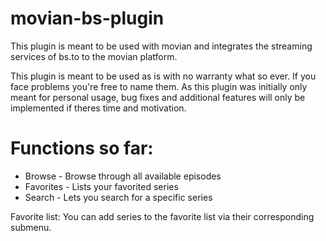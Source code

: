 # movian-bs-plugin
This plugin is meant to be used with movian and integrates the streaming services of bs.to to the movian platform.

This plugin is meant to be used as is with no warranty what so ever. If you face problems you're free to name them.
As this plugin was initially only meant for personal usage, bug fixes and additional features will only be implemented if theres time and motivation.

# Functions so far:
* Browse - Browse through all available episodes
* Favorites - Lists your favorited series
* Search - Lets you search for a specific series


Favorite list: You can add series to the favorite list via their corresponding submenu.